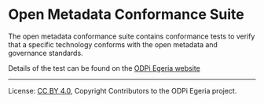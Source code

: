 <!-- SPDX-License-Identifier: CC-BY-4.0 -->
<!-- Copyright Contributors to the ODPi Egeria project. -->

# Open Metadata Conformance Suite

The open metadata conformance suite contains conformance tests to verify that
a specific technology conforms with the open metadata and governance
standards.

Details of the test can be found on the
[ODPi Egeria website](https://egeria.odpi.org/open-metadata-conformance-suite/)




----
License: [CC BY 4.0](https://creativecommons.org/licenses/by/4.0/),
Copyright Contributors to the ODPi Egeria project.